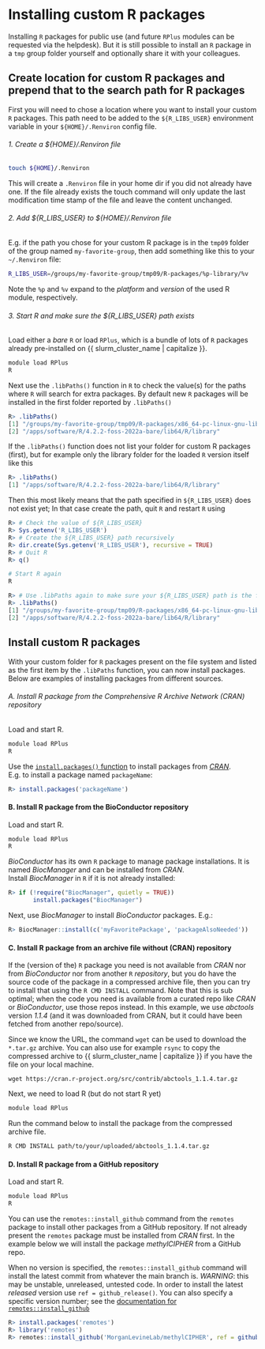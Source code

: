 # Installing custom R packages

Installing ```R``` packages for public use (and future ```RPlus``` modules can be requested via the helpdesk).
But it is still possible to install an ```R``` package in a ```tmp``` group folder yourself and optionally share it with your colleagues.

## Create location for custom R packages and prepend that to the search path for R packages

First you will need to chose a location where you want to install your custom ```R``` packages.
This path need to be added to the ```${R_LIBS_USER}``` environment variable in your ```${HOME}/.Renviron``` config file.

###### 1. Create a ${HOME}/.Renviron file

```bash
touch ${HOME}/.Renviron
```

This will create a ```.Renviron``` file in your home dir if you did not already have one.
If the file already exists the touch command will only update the last modification time stamp of the file and leave the content unchanged.

###### 2. Add ${R_LIBS_USER} to ${HOME}/.Renviron file

E.g. if the path you chose for your custom R package is in the ```tmp09``` folder of the group named ```my-favorite-group```,
then add something like this to your ```~/.Renviron``` file:

```bash
R_LIBS_USER=/groups/my-favorite-group/tmp09/R-packages/%p-library/%v
```

Note the `%p` and `%v` expand to the _platform_ and _version_ of the used R module, respectively.

###### 3. Start R and make sure the ${R_LIBS_USER} path exists

Load either a _bare_ ```R``` or load ```RPlus```, which is a bundle of lots of ```R``` packages already pre-installed on {{ slurm_cluster_name | capitalize }}.

```bash
module load RPlus
R
```

Next use the ```.libPaths()``` function in ```R``` to check the value(s) for the paths where ```R``` will search for extra packages.
By default new ```R``` packages will be installed in the first folder reported by ```.libPaths()```

```R
R> .libPaths()
[1] "/groups/my-favorite-group/tmp09/R-packages/x86_64-pc-linux-gnu-library/4.2"
[2] "/apps/software/R/4.2.2-foss-2022a-bare/lib64/R/library"
```

If the ```.libPaths()``` function does not list your folder for custom R packages (first),
but for example only the library folder for the loaded ```R``` version itself like this

```R
R> .libPaths()
[1] "/apps/software/R/4.2.2-foss-2022a-bare/lib64/R/library"
```

Then this most likely means that the path specified in ```${R_LIBS_USER}``` does not exist yet;
In that case create the path, quit ```R``` and restart ```R``` using
```R
R> # Check the value of ${R_LIBS_USER}
R> Sys.getenv('R_LIBS_USER')
R> # Create the ${R_LIBS_USER} path recursively
R> dir.create(Sys.getenv('R_LIBS_USER'), recursive = TRUE)
R> # Quit R
R> q()
```
```bash
# Start R again
R
```
```R
R> # Use .libPaths again to make sure your ${R_LIBS_USER} path is the first path listed
R> .libPaths()
[1] "/groups/my-favorite-group/tmp09/R-packages/x86_64-pc-linux-gnu-library/4.2"
[2] "/apps/software/R/4.2.2-foss-2022a-bare/lib64/R/library" 
```

## Install custom R packages

With your custom folder for ```R``` packages present on the file system and listed as the first item by the ```.libPaths``` function,
you can now install packages. Below are examples of installing packages from different sources.

###### A. Install R package from the Comprehensive R Archive Network (CRAN) repository

Load and start R.

```bash
module load RPlus
R
```

Use the [```install.packages()``` function](https://cran.r-project.org/doc/manuals/r-release/R-admin.html#Installing-packages)
to install packages from [_CRAN_](https://cran.r-project.org/).  
E.g. to install a package named ```packageName```:

```R
R> install.packages('packageName')
```

#### B. Install R package from the BioConductor repository

Load and start R.

```bash
module load RPlus
R
```

_BioConductor_ has its own ```R``` package to manage package installations.
It is named _BiocManager_ and can be installed from _CRAN_.  
Install _BiocManager_ in ```R``` if it is not already installed: 

```R
R> if (!require("BiocManager", quietly = TRUE))
       install.packages("BiocManager")
```

Next, use _BiocManager_ to install _BioConductor_ packages. E.g.:

```R
R> BiocManager::install(c('myFavoritePackage', 'packageAlsoNeeded'))
```


#### C. Install R package from an archive file without (CRAN) repository

If the (version of the) ```R``` package you need is not available from _CRAN_ nor from _BioConductor_ nor from another ```R``` _repository_,
but you do have the source code of the package in a compressed archive file, then you can try to install that using the ```R CMD INSTALL``` command.
Note that this is sub optimal; when the code you need is available from a curated repo like _CRAN_ or _BioConductor_, use those repos instead.
In this example, we use _abctools_ version _1.1.4_ (and it was downloaded from CRAN, but it could have been fetched from another repo/source).

Since we know the URL, the command `wget` can be used to download the ```*.tar.gz``` archive.
You can also use for example ```rsync``` to copy the compressed archive to {{ slurm_cluster_name | capitalize }}
if you have the file on your local machine.

```wget https://cran.r-project.org/src/contrib/abctools_1.1.4.tar.gz```

Next, we need to load R (but do not start R yet)

```bash
module load RPlus
```

Run the command below to install the package from the compressed archive file.

```bash
R CMD INSTALL path/to/your/uploaded/abctools_1.1.4.tar.gz
```

#### D. Install R package from a GitHub repository

Load and start R.

```bash
module load RPlus
R
```

You can use the ```remotes::install_github``` command from the ```remotes``` package to install other packages from a GitHub repository.
If not already present the ```remotes``` package must be installed from _CRAN_ first.
In the example below we will install the package _methylCIPHER_ from a GitHub repo.

When no version is specified, the ```remotes::install_github``` command will install the latest commit from whatever the main branch is.
*WARNING*: this may be unstable, unreleased, untested code. In order to install the latest *released* version use ```ref = github_release()```.
You can also specify a specific version number; see the [documentation for ```remotes::install_github```](https://remotes.r-lib.org/)

```R
R> install.packages('remotes')
R> library('remotes')
R> remotes::install_github('MorganLevineLab/methylCIPHER', ref = github_release())
```

